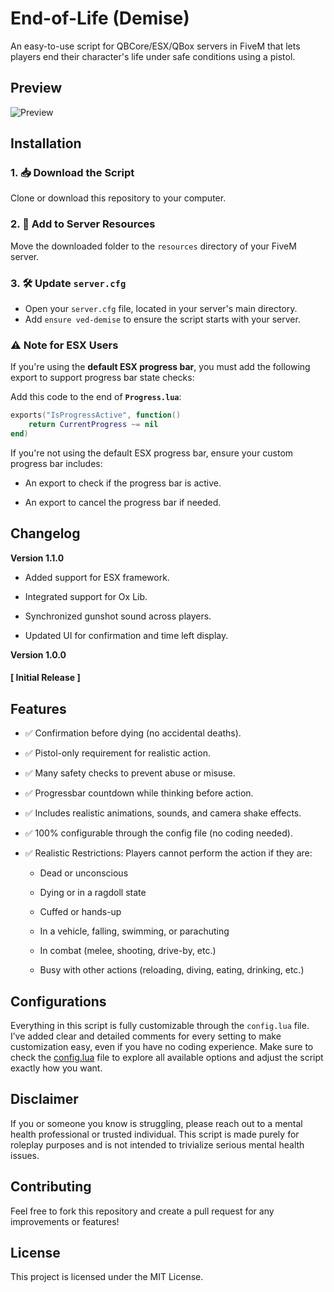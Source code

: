 # End-of-Life (Demise)

An easy-to-use script for QBCore/ESX/QBox servers in FiveM that lets players end their character's life under safe conditions using a pistol.

## Preview

![Preview](https://imgur.com/U9JNFEy.png)

## Installation

### 1. 📥 Download the Script

Clone or download this repository to your computer.

### 2. 📂 Add to Server Resources

Move the downloaded folder to the `resources` directory of your FiveM server.

### 3. 🛠️ Update `server.cfg`

- Open your `server.cfg` file, located in your server's main directory.
- Add `ensure ved-demise` to ensure the script starts with your server.

### ⚠️ Note for ESX Users

If you're using the **default ESX progress bar**, you must add the following export to support progress bar state checks:

Add this code to the end of **`Progress.lua`**:
```lua
exports("IsProgressActive", function()
    return CurrentProgress ~= nil
end)
```
If you're not using the default ESX progress bar, ensure your custom progress bar includes:

- An export to check if the progress bar is active.

- An export to cancel the progress bar if needed.

## Changelog

**Version 1.1.0**

- Added support for ESX framework.

- Integrated support for Ox Lib.

- Synchronized gunshot sound across players.

- Updated UI for confirmation and time left display.

**Version 1.0.0**

#### **[ Initial Release ]**

## Features

- ✅ Confirmation before dying (no accidental deaths).

- ✅ Pistol-only requirement for realistic action.

- ✅ Many safety checks to prevent abuse or misuse.

- ✅ Progressbar countdown while thinking before action.

- ✅ Includes realistic animations, sounds, and camera shake effects.

- ✅ 100% configurable through the config file (no coding needed).

- ✅ Realistic Restrictions: Players cannot perform the action if they are:

  - Dead or unconscious

  - Dying or in a ragdoll state

  - Cuffed or hands-up

  - In a vehicle, falling, swimming, or parachuting

  - In combat (melee, shooting, drive-by, etc.)

  - Busy with other actions (reloading, diving, eating, drinking, etc.)

## Configurations

Everything in this script is fully customizable through the `config.lua` file. I’ve added clear and detailed comments for every setting to make customization easy, even if you have no coding experience. Make sure to check the [config.lua](https://github.com/vedrion/ved-demise/blob/main/config.lua) file to explore all available options and adjust the script exactly how you want.

## Disclaimer

If you or someone you know is struggling, please reach out to a mental health professional or trusted individual. This script is made purely for roleplay purposes and is not intended to trivialize serious mental health issues.

## Contributing

Feel free to fork this repository and create a pull request for any improvements or features!

## License

This project is licensed under the MIT License.
